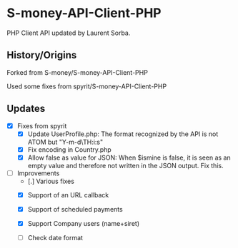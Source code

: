 # S-money-API-Client-PHP
PHP Client API updated by Laurent Sorba.

## History/Origins

Forked from S-money/S-money-API-Client-PHP

Used some fixes from spyrit/S-money-API-Client-PHP

## Updates

- [X] Fixes from spyrit
  - [X] Update UserProfile.php: The format recognized by the API is not ATOM but "Y-m-d\TH:i:s"
  - [X] Fix encoding in Country.php
  - [X] Allow false as value for JSON: When $ismine is false, it is seen as an empty value and therefore not written in the JSON output. Fix this.
- [ ] Improvements
  - [.] Various fixes
  - [X] Support of an URL callback
  - [X] Support of scheduled payments
  - [X] Support Company users (name+siret)
  - [ ] Check date format

